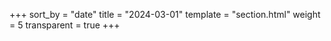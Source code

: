 +++
sort_by = "date"
title = "2024-03-01"
template = "section.html"
weight = 5
transparent = true
+++